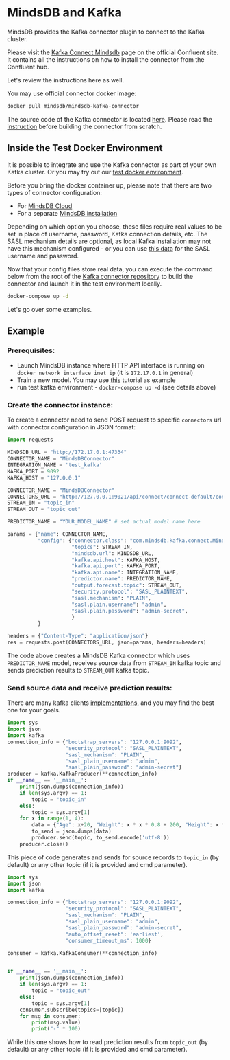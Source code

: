 # MindsDB and Kafka

MindsDB provides the Kafka connector plugin to connect to the Kafka cluster.

Please visit the [Kafka Connect Mindsdb](https://www.confluent.io/hub/mindsdb/mindsdb-kafka-connector) page on the official Confluent site. It contains all the instructions on how to install the connector from the Confluent hub.

Let's review the instructions here as well.

You may use official connector docker image:

```bash
docker pull mindsdb/mindsdb-kafka-connector
```

The source code of the Kafka connector is located [here](https://github.com/mindsdb/kafka_connector). Please read the [instruction](https://github.com/mindsdb/kafka_connector/blob/main/README.md) before building the connector from scratch.

## Inside the Test Docker Environment

It is possible to integrate and use the Kafka connector as part of your own Kafka cluster. Or you may try out our [test docker environment](https://github.com/mindsdb/kafka_connector/blob/main/docker-compose.yml).

Before you bring the docker container up, please note that there are two types of connector configuration:

 - For [MindsDB Cloud](https://github.com/mindsdb/kafka_connector/blob/main/examples/kafkaConfig.json)
 - For a separate [MindsDB installation](https://github.com/mindsdb/kafka_connector/blob/main/examples/kafkaConfigSeparateMindsdbInstance.json)

 Depending on which option you choose, these files require real values to be set in place of username, password, Kafka connection details, etc. The SASL mechanism details are optional, as local Kafka installation may not have this mechanism configured - or you can use [this data](https://github.com/mindsdb/kafka_connector/blob/main/kafka_server_jaas.conf#L11,L12) for the SASL username and password.

 Now that your config files store real data, you can execute the command below from the root of the [Kafka connector repository](https://github.com/mindsdb/kafka_connector) to build the connector and launch it in the test environment locally.

```bash
docker-compose up -d
```

Let's go over some examples.

## Example

### Prerequisites:
- Launch MindsDB instance where HTTP API interface is running on `docker network interface inet ip` (it is `172.17.0.1` in general)
- Train a new model. You may use <ins>[this](/sql/tutorials/bodyfat)</ins> tutorial as example
- run test kafka environment - `docker-compose up -d` (see details above)

### Create the connector instance:
To create a connector need to send POST request to specific `connectors` url with connector configuration in JSON format:
```python
import requests

MINDSDB_URL = "http://172.17.0.1:47334"
CONNECTOR_NAME = "MindsDBConnector"
INTEGRATION_NAME = 'test_kafka'
KAFKA_PORT = 9092
KAFKA_HOST = "127.0.0.1"

CONNECTOR_NAME = "MindsDBConnector"
CONNECTORS_URL = "http://127.0.0.1:9021/api/connect/connect-default/connectors"
STREAM_IN = "topic_in"
STREAM_OUT = "topic_out"

PREDICTOR_NAME = "YOUR_MODEL_NAME" # set actual model name here

params = {"name": CONNECTOR_NAME,
          "config": {"connector.class": "com.mindsdb.kafka.connect.MindsDBConnector",
                     "topics": STREAM_IN,
                     "mindsdb.url": MINDSDB_URL,
                     "kafka.api.host": KAFKA_HOST,
                     "kafka.api.port": KAFKA_PORT,
                     "kafka.api.name": INTEGRATION_NAME,
                     "predictor.name": PREDICTOR_NAME,
                     "output.forecast.topic": STREAM_OUT,
                     "security.protocol": "SASL_PLAINTEXT",
                     "sasl.mechanism": "PLAIN",
                     "sasl.plain.username": "admin",
                     "sasl.plain.password": "admin-secret",
                     }
          }

headers = {"Content-Type": "application/json"}
res = requests.post(CONNECTORS_URL, json=params, headers=headers)
```

The code above creates a MindsDB Kafka connector which uses `PREDICTOR_NAME` model, receives source data from `STREAM_IN` kafka topic and sends prediction results to `STREAM_OUT` kafka topic.

### Send source data and receive prediction results:
There are many kafka clients <ins>[implementations](https://docs.confluent.io/platform/current/clients/index.html)</ins>, and you may find the best one for your goals.

```python
import sys                                                                                                                                                  
import json
import kafka
connection_info = {"bootstrap_servers": "127.0.0.1:9092",
                   "security_protocol": "SASL_PLAINTEXT",
                   "sasl_mechanism": "PLAIN",
                   "sasl_plain_username": "admin",
                   "sasl_plain_password": "admin-secret"}
producer = kafka.KafkaProducer(**connection_info)
if __name__ == '__main__':
    print(json.dumps(connection_info))
    if len(sys.argv) == 1:
        topic = "topic_in"
    else:
        topic = sys.argv[1]
    for x in range(1, 4):
        data = {"Age": x+20, "Weight": x * x * 0.8 + 200, "Height": x * x * 0.5 + 65}
        to_send = json.dumps(data)
        producer.send(topic, to_send.encode('utf-8'))
    producer.close()
```

This piece of code generates and sends for source records to `topic_in` (by default) or any other topic (if it is provided and cmd parameter).

```python
import sys
import json
import kafka

connection_info = {"bootstrap_servers": "127.0.0.1:9092",
                   "security_protocol": "SASL_PLAINTEXT",
                   "sasl_mechanism": "PLAIN",
                   "sasl_plain_username": "admin",
                   "sasl_plain_password": "admin-secret",
                   "auto_offset_reset": 'earliest',
                   "consumer_timeout_ms": 1000}

consumer = kafka.KafkaConsumer(**connection_info)


if __name__ == '__main__':
    print(json.dumps(connection_info))
    if len(sys.argv) == 1:
        topic = "topic_out"
    else:
        topic = sys.argv[1]
    consumer.subscribe(topics=[topic])
    for msg in consumer:
        print(msg.value)
        print("-" * 100)
```

While this one shows how to read prediction results from `topic_out` (by default) or any other topic (if it is provided and cmd parameter).
